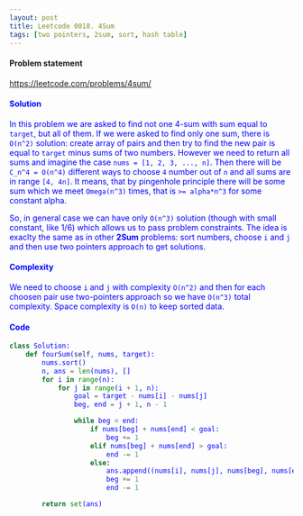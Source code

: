 ```yaml
---
layout: post
title: Leetcode 0018. 4Sum
tags: [two pointers, 2sum, sort, hash table]
---
```


#### Problem statement

<a href="https://leetcode.com/problems/4sum/"> <font color = blue>https://leetcode.com/problems/4sum/

#### Solution
In this problem we are asked to find not one 4-sum with sum equal to `target`, but all of them. If we were asked to find only one sum, there is `O(n^2)` solution: create array of pairs and then try to find the new pair is equal to `target` minus sums of two numbers. However we need to return all sums and imagine the case `nums = [1, 2, 3, ..., n]`. Then there will be `C_n^4 = O(n^4)` different ways to choose `4` number out of `n` and all sums are in range `[4, 4n]`. It means, that by pingenhole principle there will be some sum which we meet `Omega(n^3)` times, that is `>= alpha*n^3` for some constant alpha.

So, in general case we can have only `O(n^3)` solution (though with small constant, like 1/6) which allows us to pass problem constraints. The idea is exaclty the same as in other **2Sum** problems: sort numbers, choose `i` and `j` and then use two pointers approach to get solutions.

#### Complexity
We need to choose `i` and `j` with complexity `O(n^2)` and then for each choosen pair use two-pointers approach so we have `O(n^3)` total complexity. Space complexity is `O(n)` to keep sorted data.

#### Code
```python
class Solution:
    def fourSum(self, nums, target):
        nums.sort()
        n, ans = len(nums), []
        for i in range(n):
            for j in range(i + 1, n):
                goal = target - nums[i] - nums[j]
                beg, end = j + 1, n - 1

                while beg < end:
                    if nums[beg] + nums[end] < goal:
                        beg += 1
                    elif nums[beg] + nums[end] > goal:
                        end -= 1
                    else:
                        ans.append((nums[i], nums[j], nums[beg], nums[end]))
                        beg += 1
                        end -= 1

        return set(ans)
```